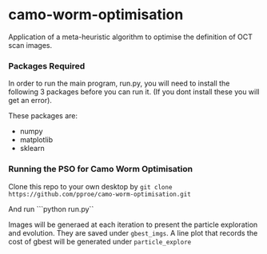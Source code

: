 # camo-worm-optimisation
Application of a meta-heuristic algorithm to optimise the definition of OCT scan images.

### Packages Required

<p>In order to run the main program, run.py, you will need to install the following 3 packages before you can run it. (If you dont install these you will get an error).</p>
<p>These packages are:</p>
<ul>
    <li>numpy</li>
    <li>matplotlib</li>
    <li>sklearn</li>
</ul>

### Running the PSO for Camo Worm Optimisation
Clone this repo to your own desktop by 
```git clone https://github.com/pproe/camo-worm-optimisation.git```

And run 
```python run.py``

Images will be generaed at each iteration to present the particle exploration and evolution. They are saved under ```gbest_imgs```. A line plot that records the cost of gbest will be generated under ```particle_explore```